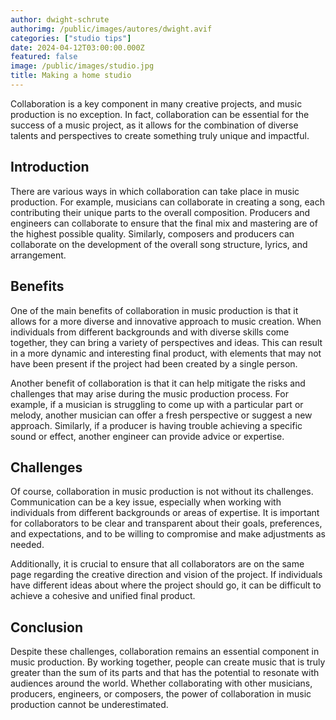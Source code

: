 ```yaml
---
author: dwight-schrute
authorimg: /public/images/autores/dwight.avif
categories: ["studio tips"]
date: 2024-04-12T03:00:00.000Z
featured: false
image: /public/images/studio.jpg
title: Making a home studio
---
```


Collaboration is a key component in many creative projects, and music production is no exception. In fact, collaboration can be essential for the success of a music project, as it allows for the combination of diverse talents and perspectives to create something truly unique and impactful.

## Introduction

There are various ways in which collaboration can take place in music production. For example, musicians can collaborate in creating a song, each contributing their unique parts to the overall composition. Producers and engineers can collaborate to ensure that the final mix and mastering are of the highest possible quality. Similarly, composers and producers can collaborate on the development of the overall song structure, lyrics, and arrangement.

## Benefits

One of the main benefits of collaboration in music production is that it allows for a more diverse and innovative approach to music creation. When individuals from different backgrounds and with diverse skills come together, they can bring a variety of perspectives and ideas. This can result in a more dynamic and interesting final product, with elements that may not have been present if the project had been created by a single person.

Another benefit of collaboration is that it can help mitigate the risks and challenges that may arise during the music production process. For example, if a musician is struggling to come up with a particular part or melody, another musician can offer a fresh perspective or suggest a new approach. Similarly, if a producer is having trouble achieving a specific sound or effect, another engineer can provide advice or expertise.

## Challenges

Of course, collaboration in music production is not without its challenges. Communication can be a key issue, especially when working with individuals from different backgrounds or areas of expertise. It is important for collaborators to be clear and transparent about their goals, preferences, and expectations, and to be willing to compromise and make adjustments as needed.

Additionally, it is crucial to ensure that all collaborators are on the same page regarding the creative direction and vision of the project. If individuals have different ideas about where the project should go, it can be difficult to achieve a cohesive and unified final product.

## Conclusion

Despite these challenges, collaboration remains an essential component in music production. By working together, people can create music that is truly greater than the sum of its parts and that has the potential to resonate with audiences around the world. Whether collaborating with other musicians, producers, engineers, or composers, the power of collaboration in music production cannot be underestimated.